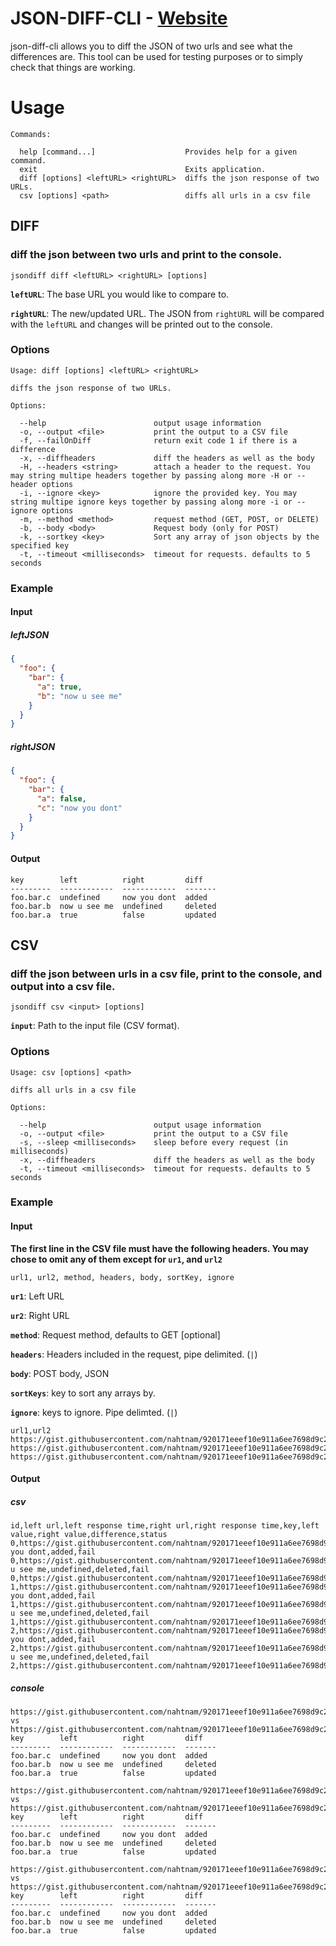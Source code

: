 # JSON-DIFF-CLI - [Website](https://www.jtester.com)

json-diff-cli allows you to diff the JSON of two urls and see what the differences are. This tool can be used for testing purposes or to simply check that things are working.

# Usage

```
Commands:

  help [command...]                    Provides help for a given command.
  exit                                 Exits application.
  diff [options] <leftURL> <rightURL>  diffs the json response of two URLs.
  csv [options] <path>                 diffs all urls in a csv file
```

## DIFF

### diff the json between two urls and print to the console.

```
jsondiff diff <leftURL> <rightURL> [options]
```

**`leftURL`**: The base URL you would like to compare to.

**`rightURL`**: The new/updated URL. The JSON from `rightURL` will be compared with the `leftURL` and changes will be printed out to the console.

### Options

```
Usage: diff [options] <leftURL> <rightURL>

diffs the json response of two URLs.

Options:

  --help                        output usage information
  -o, --output <file>           print the output to a CSV file
  -f, --failOnDiff              return exit code 1 if there is a difference
  -x, --diffheaders             diff the headers as well as the body
  -H, --headers <string>        attach a header to the request. You may string multipe headers together by passing along more -H or --header options
  -i, --ignore <key>            ignore the provided key. You may string multipe ignore keys together by passing along more -i or --ignore options
  -m, --method <method>         request method (GET, POST, or DELETE)
  -b, --body <body>             Request body (only for POST)
  -k, --sortkey <key>           Sort any array of json objects by the specified key
  -t, --timeout <milliseconds>  timeout for requests. defaults to 5 seconds
```

### Example

#### Input

##### leftJSON

```json
{
  "foo": {
    "bar": {
      "a": true,
      "b": "now u see me"
    }
  }
}
```

##### rightJSON

```json
{
  "foo": {
    "bar": {
      "a": false,
      "c": "now you dont"
    }
  }
}
```

#### Output

```
key        left          right         diff
---------  ------------  ------------  -------
foo.bar.c  undefined     now you dont  added
foo.bar.b  now u see me  undefined     deleted
foo.bar.a  true          false         updated
```

## CSV

### diff the json between urls in a csv file, print to the console, and output into a csv file.

```
jsondiff csv <input> [options]
```

**`input`**: Path to the input file (CSV format).

### Options

```
Usage: csv [options] <path>

diffs all urls in a csv file

Options:

  --help                        output usage information
  -o, --output <file>           print the output to a CSV file
  -s, --sleep <milliseconds>    sleep before every request (in milliseconds)
  -x, --diffheaders             diff the headers as well as the body
  -t, --timeout <milliseconds>  timeout for requests. defaults to 5 seconds
```

### Example

#### Input

**The first line in the CSV file must have the following headers. You may chose to omit any of them except for `ur1`, and `url2`**

```
url1, url2, method, headers, body, sortKey, ignore
```

**`ur1`**: Left URL

**`ur2`**: Right URL

**`method`**: Request method, defaults to GET [optional]

**`headers`**: Headers included in the request, pipe delimited. (`|`)

**`body`**: POST body, JSON

**`sortKeys`**: key to sort any arrays by.

**`ignore`**: keys to ignore. Pipe delimted. (`|`)

```csv
url1,url2
https://gist.githubusercontent.com/nahtnam/920171eeef10e911a6ee7698d9c226ae/raw/bdd86427b8c807e149251d4737d2886620f7fcdc/a.json,https://gist.githubusercontent.com/nahtnam/920171eeef10e911a6ee7698d9c226ae/raw/bdd86427b8c807e149251d4737d2886620f7fcdc/b.json
https://gist.githubusercontent.com/nahtnam/920171eeef10e911a6ee7698d9c226ae/raw/bdd86427b8c807e149251d4737d2886620f7fcdc/a.json,https://gist.githubusercontent.com/nahtnam/920171eeef10e911a6ee7698d9c226ae/raw/bdd86427b8c807e149251d4737d2886620f7fcdc/b.json
https://gist.githubusercontent.com/nahtnam/920171eeef10e911a6ee7698d9c226ae/raw/bdd86427b8c807e149251d4737d2886620f7fcdc/a.json,https://gist.githubusercontent.com/nahtnam/920171eeef10e911a6ee7698d9c226ae/raw/bdd86427b8c807e149251d4737d2886620f7fcdc/b.json
```

#### Output

##### csv

```
id,left url,left response time,right url,right response time,key,left value,right value,difference,status
0,https://gist.githubusercontent.com/nahtnam/920171eeef10e911a6ee7698d9c226ae/raw/bdd86427b8c807e149251d4737d2886620f7fcdc/a.json,1197,https://gist.githubusercontent.com/nahtnam/920171eeef10e911a6ee7698d9c226ae/raw/bdd86427b8c807e149251d4737d2886620f7fcdc/b.json,675,foo.bar.c,undefined,now you dont,added,fail
0,https://gist.githubusercontent.com/nahtnam/920171eeef10e911a6ee7698d9c226ae/raw/bdd86427b8c807e149251d4737d2886620f7fcdc/a.json,1197,https://gist.githubusercontent.com/nahtnam/920171eeef10e911a6ee7698d9c226ae/raw/bdd86427b8c807e149251d4737d2886620f7fcdc/b.json,675,foo.bar.b,now u see me,undefined,deleted,fail
0,https://gist.githubusercontent.com/nahtnam/920171eeef10e911a6ee7698d9c226ae/raw/bdd86427b8c807e149251d4737d2886620f7fcdc/a.json,1197,https://gist.githubusercontent.com/nahtnam/920171eeef10e911a6ee7698d9c226ae/raw/bdd86427b8c807e149251d4737d2886620f7fcdc/b.json,675,foo.bar.a,true,none,updated,fail
1,https://gist.githubusercontent.com/nahtnam/920171eeef10e911a6ee7698d9c226ae/raw/bdd86427b8c807e149251d4737d2886620f7fcdc/a.json,481,https://gist.githubusercontent.com/nahtnam/920171eeef10e911a6ee7698d9c226ae/raw/bdd86427b8c807e149251d4737d2886620f7fcdc/b.json,533,foo.bar.c,undefined,now you dont,added,fail
1,https://gist.githubusercontent.com/nahtnam/920171eeef10e911a6ee7698d9c226ae/raw/bdd86427b8c807e149251d4737d2886620f7fcdc/a.json,481,https://gist.githubusercontent.com/nahtnam/920171eeef10e911a6ee7698d9c226ae/raw/bdd86427b8c807e149251d4737d2886620f7fcdc/b.json,533,foo.bar.b,now u see me,undefined,deleted,fail
1,https://gist.githubusercontent.com/nahtnam/920171eeef10e911a6ee7698d9c226ae/raw/bdd86427b8c807e149251d4737d2886620f7fcdc/a.json,481,https://gist.githubusercontent.com/nahtnam/920171eeef10e911a6ee7698d9c226ae/raw/bdd86427b8c807e149251d4737d2886620f7fcdc/b.json,533,foo.bar.a,true,none,updated,fail
2,https://gist.githubusercontent.com/nahtnam/920171eeef10e911a6ee7698d9c226ae/raw/bdd86427b8c807e149251d4737d2886620f7fcdc/a.json,396,https://gist.githubusercontent.com/nahtnam/920171eeef10e911a6ee7698d9c226ae/raw/bdd86427b8c807e149251d4737d2886620f7fcdc/b.json,386,foo.bar.c,undefined,now you dont,added,fail
2,https://gist.githubusercontent.com/nahtnam/920171eeef10e911a6ee7698d9c226ae/raw/bdd86427b8c807e149251d4737d2886620f7fcdc/a.json,396,https://gist.githubusercontent.com/nahtnam/920171eeef10e911a6ee7698d9c226ae/raw/bdd86427b8c807e149251d4737d2886620f7fcdc/b.json,386,foo.bar.b,now u see me,undefined,deleted,fail
2,https://gist.githubusercontent.com/nahtnam/920171eeef10e911a6ee7698d9c226ae/raw/bdd86427b8c807e149251d4737d2886620f7fcdc/a.json,396,https://gist.githubusercontent.com/nahtnam/920171eeef10e911a6ee7698d9c226ae/raw/bdd86427b8c807e149251d4737d2886620f7fcdc/b.json,386,foo.bar.a,true,none,updated,fail
```

##### console

```
https://gist.githubusercontent.com/nahtnam/920171eeef10e911a6ee7698d9c226ae/raw/bdd86427b8c807e149251d4737d2886620f7fcdc/a.json vs https://gist.githubusercontent.com/nahtnam/920171eeef10e911a6ee7698d9c226ae/raw/bdd86427b8c807e149251d4737d2886620f7fcdc/b.json
key        left          right         diff
---------  ------------  ------------  -------
foo.bar.c  undefined     now you dont  added
foo.bar.b  now u see me  undefined     deleted
foo.bar.a  true          false         updated

https://gist.githubusercontent.com/nahtnam/920171eeef10e911a6ee7698d9c226ae/raw/bdd86427b8c807e149251d4737d2886620f7fcdc/a.json vs https://gist.githubusercontent.com/nahtnam/920171eeef10e911a6ee7698d9c226ae/raw/bdd86427b8c807e149251d4737d2886620f7fcdc/b.json
key        left          right         diff
---------  ------------  ------------  -------
foo.bar.c  undefined     now you dont  added
foo.bar.b  now u see me  undefined     deleted
foo.bar.a  true          false         updated

https://gist.githubusercontent.com/nahtnam/920171eeef10e911a6ee7698d9c226ae/raw/bdd86427b8c807e149251d4737d2886620f7fcdc/a.json vs https://gist.githubusercontent.com/nahtnam/920171eeef10e911a6ee7698d9c226ae/raw/bdd86427b8c807e149251d4737d2886620f7fcdc/b.json
key        left          right         diff
---------  ------------  ------------  -------
foo.bar.c  undefined     now you dont  added
foo.bar.b  now u see me  undefined     deleted
foo.bar.a  true          false         updated
```

